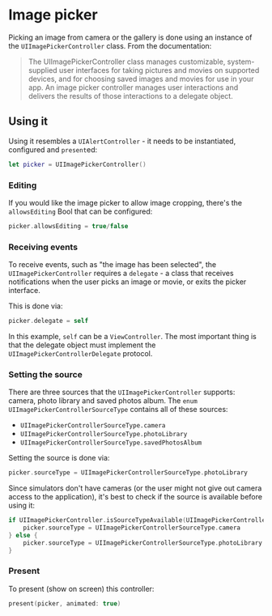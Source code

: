# Image picker

Picking an image from camera or the gallery is done using an instance of the
`UIImagePickerController` class. From the documentation:

> The UIImagePickerController class manages customizable, system-supplied user
> interfaces for taking pictures and movies on supported devices, and for
> choosing saved images and movies for use in your app. An image picker
> controller manages user interactions and delivers the results of those
> interactions to a delegate object.

## Using it

Using it resembles a `UIAlertController` - it needs to be instantiated,
configured and `present`ed:

```swift
let picker = UIImagePickerController()
```

### Editing

If you would like the image picker to allow image cropping, there's the
`allowsEditing` Bool that can be configured:

```swift
picker.allowsEditing = true/false
```

### Receiving events

To receive events, such as "the image has been selected", the `UIImagePickerController`
requires a `delegate` - a class that receives notifications when the user picks
an image or movie, or exits the picker interface.

This is done via:

```swift
picker.delegate = self
```

In this example, `self` can be a `ViewController`. The most important thing is
that the delegate object must implement the `UIImagePickerControllerDelegate`
protocol.

### Setting the source

There are three sources that the `UIImagePickerController` supports: camera,
photo library and saved photos album. The `enum` `UIImagePickerControllerSourceType`
contains all of these sources:
- `UIImagePickerControllerSourceType.camera`
- `UIImagePickerControllerSourceType.photoLibrary`
- `UIImagePickerControllerSourceType.savedPhotosAlbum`

Setting the source is done via:

```swift
picker.sourceType = UIImagePickerControllerSourceType.photoLibrary
```

Since simulators don't have cameras (or the user might not give out camera access
to the application), it's best to check if the source is available before
using it:

```swift
if UIImagePickerController.isSourceTypeAvailable(UIImagePickerControllerSourceType.camera) {
    picker.sourceType = UIImagePickerControllerSourceType.camera
} else {
    picker.sourceType = UIImagePickerControllerSourceType.photoLibrary
}
```

### Present

To present (show on screen) this controller:

```swift
present(picker, animated: true)
```
